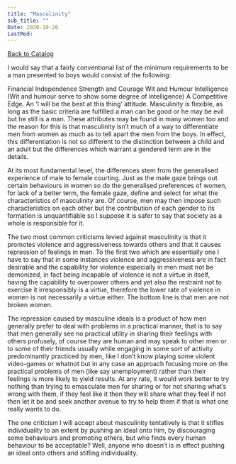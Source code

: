 ```yaml
---
title: "Masculinity"
sub_title: ""
Date: 2020-10-26
LastMod:
---
```


[Back to Catalog](https://otaking.xyz/index.html)

I would say that a fairly conventional list of the minimum requirements to be a man presented to boys would consist of the following:

Financial Independence
Strength and Courage
Wit and Humour
Intelligence (Wit and humour serve to show some degree of intelligence)
A Competitive Edge. An ‘I will be the best at this thing’ attitude.
Masculinity is flexible, as long as the basic criteria are fulfilled a man can be good or he may be evil but he still is a man. These attributes may be found in many women too and the reason for this is that masculinity isn’t much of a way to differentiate men from women as much as to tell apart the men from the boys. In effect, this differentiation is not so different to the distinction between a child and an adult but the differences which warrant a gendered term are in the details.

At its most fundamental level, the differences stem from the generalised experience of male to female courting. Just as the male gaze brings out certain behaviours in women so do the generalised preferences of women, for lack of a better term, the female gaze, define and select for what the characteristics of masculinity are. Of course, men may then impose such characteristics on each other but the contribution of each gender to its formation is unquantifiable so I suppose it is safer to say that society as a whole is responsible for it.

The two most common criticisms levied against masculinity is that it promotes violence and aggressiveness towards others and that it causes repression of feelings in men. To the first two which are essentially one I have to say that in some instances violence and aggressiveness are in fact desirable and the capability for violence especially in men must not be demonized, in fact being incapable of violence is not a virtue in itself, having the capability to overpower others and yet also the restraint not to exercise it irresponsibly is a virtue, therefore the lower rate of violence in women is not necessarily a virtue either. The bottom line is that men are not broken women.

The repression caused by masculine ideals is a product of how men generally prefer to deal with problems in a practical manner, that is to say that men generally see no practical utility in sharing their feelings with others profusely, of course they are human and may speak to other men or to some of their friends usually while engaging in some sort of activity predominantly practiced by men, like I don’t know playing some violent video-games or whatnot but in any case an approach focusing more on the practical problems of men (like say unemployment) rather than their feelings is more likely to yield results. At any rate, it would work better to try nothing than trying to emasculate men for sharing or for not sharing what’s wrong with them, if they feel like it then they will share what they feel if not then let it be and seek another avenue to try to help them if that is what one really wants to do.

The one criticism I will accept about masculinity tentatively is that it stifles individuality to an extent by pushing an ideal onto him, by discouraging some behaviours and promoting others, but who finds every human behaviour to be acceptable? Well, anyone who doesn’t is in effect pushing an ideal onto others and stifling individuality.
